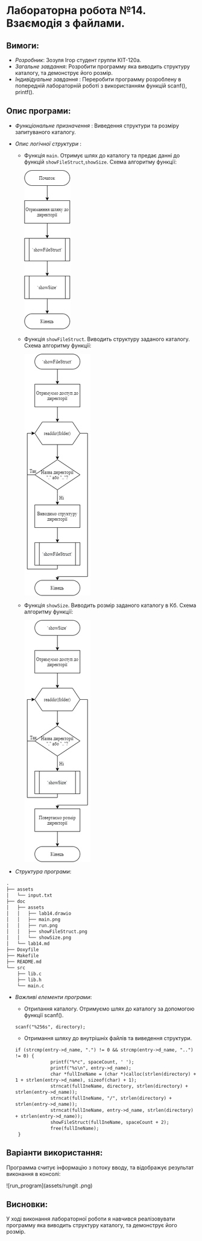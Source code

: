 ﻿# Лабораторна робота №14. Взаємодія з файлами.
## Вимоги:
* *Розробник*: Зозуля Ігор студент группи КІТ-120а.
* *Загальне завдання*: Розробити программу яка виводить структуру каталогу, та демонструє його розмір.
* *Індивідуальне завдання* : Переробити программу розроблену в попередній лабораторній роботі з використанням функцій scanf(), printf().
## Опис програми:
* *Функціональне призначення* : Виведення структури та розміру запитуваного каталогу.

* *Опис логічної структури* :
   * Функція `main`. Отримує шлях до каталогу та предає данні до функцій `showFileStruct`,`showSize`. Схема алгоритму функції:

     ![function_main](assets/main.png)

   * Функція `showFileStruct`. Виводить структуру заданого каталогу. Схема алгоритму функції:

     ![showFileStruct](assets/showFileStruct.png)
  
   * Функція `showSize`. Виводить розмір заданого каталогу в Кб. Схема алгоритму функції:

     ![showSize](assets/showSize.png)

* *Структура програми*:
```
.
├── assets
│   └── input.txt
├── doc
│   ├── assets
│   │   ├── lab14.drawio
│   │   ├── main.png
│   │   ├── run.png
│   │   ├── showFileStruct.png
│   │   └── showSize.png
│   └── lab14.md
├── Doxyfile
├── Makefile
├── README.md
└── src
    ├── lib.c
    ├── lib.h
    └── main.c
```
* *Важливі елементи програми*:
   * Отрипання каталогу. Отримуємо шлях до каталогу за допомогою функції scanf().

   ```
   scanf("%256s", directory);
   ```
   *  Отримання шляху до внутрішніх файлів та виведення структури.
   ```
   if (strcmp(entry->d_name, ".") != 0 && strcmp(entry->d_name, "..") != 0) {
				printf("%*c", spaceCount, ' ');
				printf("%s\n", entry->d_name);
				char *fullIneName = (char *)calloc(strlen(directory) + 1 + strlen(entry->d_name), sizeof(char) + 1);
				strncat(fullIneName, directory, strlen(directory) + strlen(entry->d_name));
				strncat(fullIneName, "/", strlen(directory) + strlen(entry->d_name));
				strncat(fullIneName, entry->d_name, strlen(directory) + strlen(entry->d_name));
				showFileStruct(fullIneName, spaceCount + 2);
				free(fullIneName);
	}
   ```
## Варіанти використання:
Программа считує інформацію з потоку вводу, та відображує результат виконання в консолі:

![run_program](assets/rungit .png)

## Висновки:
У ході виконання лабораторної роботи я навчився реалізовувати программу яка виводить структуру каталогу, та демонструє його розмір.
